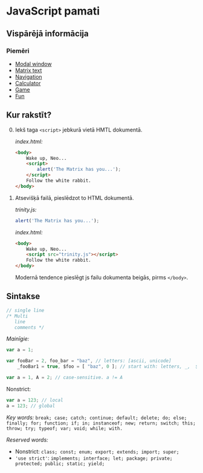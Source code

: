 # JavaScript pamati

## Vispārējā informācija



### Piemēri

 - [Modal window](http://codepen.io/shshaw/pen/gEiDt)
 - [Matrix text](http://codepen.io/locoalien/pen/blKdy)
 - [Navigation](http://codepen.io/arkev/pen/DzCKF)
 - [Calculator](http://codepen.io/giana/pen/GJMBEv)
 - [Game](http://browserquest.mozilla.org/)
 - [Fun](http://codepen.io/VincentGarreau/pen/pnlso)

## Kur rakstīt?

0. Iekš taga `<script>` jebkurā vietā HMTL dokumentā.

	*index.html:*
	```html
	<body>
		Wake up, Neo...
		<script>
			alert('The Matrix has you...');
		</script>
		Follow the white rabbit.
	</body>
	```

0. Atsevišķā failā, pieslēdzot to HTML dokumentā.

	*trinity.js:*
	```js
	alert('The Matrix has you...');
	```

	*index.html:*
	```html
	<body>
		Wake up, Neo...
		<script src="trinity.js"></script>
		Follow the white rabbit.
	</body>
	```

	Modernā tendence pieslēgt js failu dokumenta beigās, pirms `</body>`.

## Sintakse

```js
// single line
/* Multi
   line
   comments */
```

*Mainīgie:*
```js
var a = 1;

var fooBar = 2, foo_bar = "baz", // letters: [ascii, unicode]
	_fooBar1 = true, $foo = [ "baz", 0 ]; // start with: letters, _,  $

var a = 1, A = 2; // case-sensitive. a != A
```

Nonstrict:
```js
var a = 123; // local
a = 123; // global
```

*Key words:*	`break; case; catch; continue; default; delete; do; else; finally; for; function; if; in; instanceof; new; return; switch; this; throw; try; typeof; var; void; while; with.`

*Reserved words:*
 - Nonstrict: `class; const; enum; export; extends; import; super;`
 - `'use strict'`: `implements; interface; let; package; private; protected; public; static; yield;`
